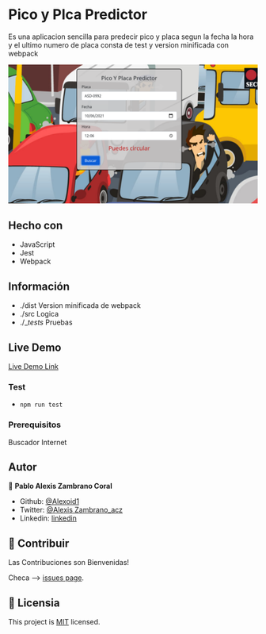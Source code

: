 # Pico y Plca Predictor
Es una aplicacion sencilla para predecir pico y placa segun la fecha la hora y el ultimo numero de placa consta de test y version minificada con webpack

![screenshot](./pico.png)



## Hecho con

- JavaScript
- Jest
- Webpack

## Información
- ./dist Version minificada de webpack
- ./src  Logica
- ./__tests_ Pruebas


## Live Demo
[Live Demo Link](https://alexoid1.github.io/Pico-y-Placa-Predictor/)


### Test
- `npm run test`

### Prerequisitos

Buscador
Internet



## Autor

👤 **Pablo Alexis Zambrano Coral**
- Github: [@Alexoid1](https://github.com/Alexoid1)
- Twitter: [@Alexis Zambrano_acz](https://twitter.com/pablo_acz)
- Linkedin: [linkedin](https://www.linkedin.com/in/pablo-alexis-zambrano-coral-7a614a189/)

## 🤝 Contribuir

Las Contribuciones son Bienvenidas!

Checa --> [issues page](https://github.com/Alexoid1/Pico-y-Placa-Predictor/issues).


## 📝 Licensia

This project is [MIT]() licensed.
